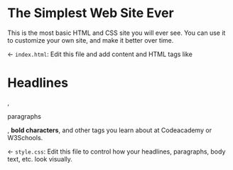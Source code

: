 # The Simplest Web Site Ever

This is the most basic HTML and CSS site you will ever see. You can use it to customize your own site, and make it better over time.

← `index.html`: Edit this file and add content and HTML tags like <h1>Headlines</h1>, <p>paragraphs</p>, <b>bold characters</b>, and other tags you learn about at Codeacademy or W3Schools.

← `style.css`: Edit this file to control how your headlines, paragraphs, body text, etc. look visually.
